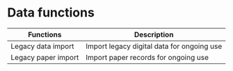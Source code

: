 # Data functions

| Functions           | Description                                |
| ------------------- | ------------------------------------------ |
| Legacy data import  | Import legacy digital data for ongoing use |
| Legacy paper import | Import paper records for ongoing use       |
